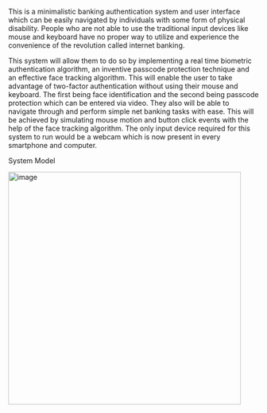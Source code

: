 This is a minimalistic banking authentication system and user interface which can be
easily navigated by individuals with some form of physical disability. People who are not able to
use the traditional input devices like mouse and keyboard have no proper way to utilize and
experience the convenience of the revolution called internet banking.

This system will allow them to do so by implementing a real time biometric authentication
algorithm, an inventive passcode protection technique and an effective face tracking algorithm.
This will enable the user to take advantage of two-factor authentication without using their mouse
and keyboard. The first being face identification and the second being passcode protection which
can be entered via video. They also will be able to navigate through and perform simple net
banking tasks with ease. This will be achieved by simulating mouse motion and button click events
with the help of the face tracking algorithm. The only input device required for this system to run
would be a webcam which is now present in every smartphone and computer.

System Model

<img width="468" alt="image" src="https://github.com/user-attachments/assets/c15be7b3-8f4c-4af4-9aa2-b29a42ff7414" />

